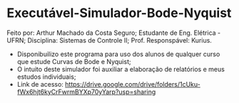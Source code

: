 # Executável-Simulador-Bode-Nyquist
Feito por: Arthur Machado da Costa Seguro; Estudante de Eng. Elétrica - UFRN; Disciplina: Sistemas de Controle II; Prof. Responspável: Kurius.

- Disponibuilizo este programa para uso dos alunos de qualquer curso que estude Curvas de Bode e Nyquist;
- O intuito deste simulador foi auxiliar a elaboração de relatórios e meus estudos individuais;
- Link de acesso: https://drive.google.com/drive/folders/1cUku-fWx6hjt6kyCrFwrmBYXp70yYarp?usp=sharing
